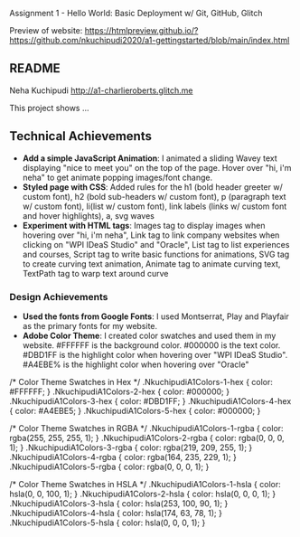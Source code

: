 Assignment 1 - Hello World: Basic Deployment w/ Git, GitHub, Glitch

Preview of website: https://htmlpreview.github.io/?https://github.com/nkuchipudi2020/a1-gettingstarted/blob/main/index.html

README
---

Neha Kuchipudi
http://a1-charlieroberts.glitch.me

This project shows ...

## Technical Achievements
- **Add a simple JavaScript Animation**: I animated a sliding Wavey text displaying "nice to meet you" on the top of the page. Hover over "hi, i'm neha" to get animate popping images/font change.
- **Styled page with CSS**: Added rules for the h1 (bold header greeter w/ custom font), h2 (bold sub-headers w/ custom font), p (paragraph text w/ custom font), li(list w/ custom font), link labels (links w/ custom font and hover highlights), a, svg waves
- **Experiment with HTML tags**: Images tag to display images when hovering over "hi, i'm neha", Link tag to link company websites when clicking on "WPI IDeaS Studio" and "Oracle", List tag to list experiences and courses, Script tag to write basic functions for animations, SVG tag to create curving text animation, Animate tag to animate curving text, TextPath tag to warp text around curve
### Design Achievements
- **Used the fonts from Google Fonts**: I used Montserrat, Play and Playfair as the primary fonts for my website.
- **Adobe Color Theme**: I created color swatches and used them in my website. #FFFFFF is the background color. #000000 is the text color. #DBD1FF is the highlight color when hovering over "WPI IDeaS Studio". #A4EBE% is the highlight color when hovering over "Oracle"

/* Color Theme Swatches in Hex */
.NkuchipudiA1Colors-1-hex { color: #FFFFFF; }
.NkuchipudiA1Colors-2-hex { color: #000000; }
.NkuchipudiA1Colors-3-hex { color: #DBD1FF; }
.NkuchipudiA1Colors-4-hex { color: #A4EBE5; }
.NkuchipudiA1Colors-5-hex { color: #000000; }

/* Color Theme Swatches in RGBA */
.NkuchipudiA1Colors-1-rgba { color: rgba(255, 255, 255, 1); }
.NkuchipudiA1Colors-2-rgba { color: rgba(0, 0, 0, 1); }
.NkuchipudiA1Colors-3-rgba { color: rgba(219, 209, 255, 1); }
.NkuchipudiA1Colors-4-rgba { color: rgba(164, 235, 229, 1); }
.NkuchipudiA1Colors-5-rgba { color: rgba(0, 0, 0, 1); }

/* Color Theme Swatches in HSLA */
.NkuchipudiA1Colors-1-hsla { color: hsla(0, 0, 100, 1); }
.NkuchipudiA1Colors-2-hsla { color: hsla(0, 0, 0, 1); }
.NkuchipudiA1Colors-3-hsla { color: hsla(253, 100, 90, 1); }
.NkuchipudiA1Colors-4-hsla { color: hsla(174, 63, 78, 1); }
.NkuchipudiA1Colors-5-hsla { color: hsla(0, 0, 0, 1); }

